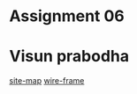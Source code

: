 # Assignment 06
# Visun prabodha

[site-map](https://www.gloomaps.com/tWXiGb6ZAC)
[wire-frame](https://drive.google.com/file/d/1TjPQJk8d3aNhXC3zcsYBR-2pe_bquCpw/view?usp=sharing)
